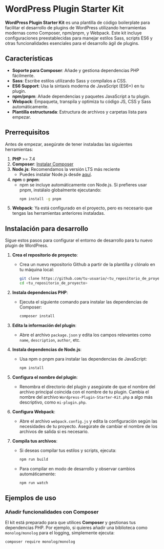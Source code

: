 # WordPress Plugin Starter Kit

**WordPress Plugin Starter Kit** es una plantilla de código boilerplate para facilitar el desarrollo de plugins de WordPress utilizando herramientas modernas como Composer, npm/pnpm, y Webpack. Este kit incluye configuraciones preestablecidas para manejar estilos Sass, scripts ES6 y otras funcionalidades esenciales para el desarrollo ágil de plugins.

## Características

-  **Soporte para Composer**: Añade y gestiona dependencias PHP fácilmente.
-  **Sass**: Escribe estilos utilizando Sass y compílalos a CSS.
-  **ES6 Support**: Usa la sintaxis moderna de JavaScript (ES6+) en tu plugin.
-  **npm/pnpm**: Añade dependencias y paquetes JavaScript a tu plugin.
-  **Webpack**: Empaqueta, transpila y optimiza tu código JS, CSS y Sass automáticamente.
-  **Plantilla estructurada**: Estructura de archivos y carpetas lista para empezar.

## Prerrequisitos

Antes de empezar, asegúrate de tener instaladas las siguientes herramientas:

1. **PHP** >= 7.4
2. **Composer**: [Instalar Composer](https://getcomposer.org/download/)
3. **Node.js**: Recomendamos la versión LTS más reciente
   -  Puedes instalar Node.js desde [aquí](https://nodejs.org/).
4. **npm** o **pnpm**:
   -  npm se incluye automáticamente con Node.js. Si prefieres usar pnpm, instálalo globalmente ejecutando:
      ```bash
      npm install -g pnpm
      ```
5. **Webpack**: Ya está configurado en el proyecto, pero es necesario que tengas las herramientas anteriores instaladas.

## Instalación para desarrollo

Sigue estos pasos para configurar el entorno de desarrollo para tu nuevo plugin de WordPress.

1. **Crea el repositorio de proyecto**:

   -  Crea un nuevo repositorio Github a partir de la plantilla y clónalo en tu máquina local:
      ```bash
      git clone https://github.com/tu-usuario/<tu_repositorio_de_proyecto>.git
      cd <tu_repositorio_de_proyecto>
      ```

2. **Instala dependencias PHP**:

   -  Ejecuta el siguiente comando para instalar las dependencias de Composer:
      ```bash
      composer install
      ```

3. **Edita la información del plugin**:
   -  Abre el archivo `package.json` y edita los campos relevantes como `name`, `description`, `author`, etc.
4. **Instala dependencias de Node.js**:

   -  Usa npm o pnpm para instalar las dependencias de JavaScript:
      ```bash
      npm install
      ```

5. **Configura el nombre del plugin**:

   -  Renombra el directorio del plugin y asegúrate de que el nombre del archivo principal coincida con el nombre de tu plugin. Cambia el nombre del archivo `Wordpress-Plugin-Starter-Kit.php` a algo más descriptivo, como `mi-plugin.php`.

6. **Configura Webpack**:

   -  Abre el archivo `webpack.config.js` y edita la configuración según las necesidades de tu proyecto. Asegúrate de cambiar el nombre de los archivos de salida si es necesario.

7. **Compila tus archivos**:

   -  Si deseas compilar tus estilos y scripts, ejecuta:

      ```bash
      npm run build
      ```

   -  Para compilar en modo de desarrollo y observar cambios automáticamente:
      ```bash
      npm run watch
      ```

## Ejemplos de uso

### Añadir funcionalidades con Composer

El kit está preparado para que utilices **Composer** y gestionas tus dependencias PHP. Por ejemplo, si quieres añadir una biblioteca como `monolog/monolog` para el logging, simplemente ejecuta:

```bash
composer require monolog/monolog
```
